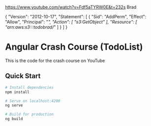 https://www.youtube.com/watch?v=Fdf5aTYRW0E&t=232s
 Brad
 


{
    "Version": "2012-10-17",
    "Statement": [
        {
            "Sid": "AddPerm",
            "Effect": "Allow",
            "Principal": "*",
            "Action": [
                "s3:GetObject"
            ],
            "Resource": [
                "arn:aws:s3:::todobrad/*"
            ]
        }
    ]
}

# Angular Crash Course (TodoList)

This is the code for the crash course on YouTube

## Quick Start

```bash
# Install dependencies
npm install

# Serve on localhost:4200
ng serve

# Build for production
ng build
```
